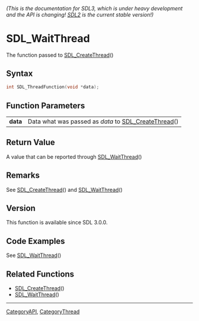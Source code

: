 ###### (This is the documentation for SDL3, which is under heavy development and the API is changing! [SDL2](https://wiki.libsdl.org/SDL2/) is the current stable version!)
# SDL_WaitThread

The function passed to [SDL_CreateThread](https://wiki.libsdl.org/SDL3/SDL_CreateThread)()

## Syntax

```c
int SDL_ThreadFunction(void *data);

```

## Function Parameters

|                |                                                                                                                                              |
| -------------- | -------------------------------------------------------------------------------------------------------------------------------------------- |
| **data**     | Data what was passed as *data* to [SDL_CreateThread](https://wiki.libsdl.org/SDL3/SDL_CreateThread)()         |


## Return Value

A value that can be reported through [SDL_WaitThread](https://wiki.libsdl.org/SDL3/SDL_WaitThread)()

## Remarks

See [SDL_CreateThread](https://wiki.libsdl.org/SDL3/SDL_CreateThread)() and [SDL_WaitThread](https://wiki.libsdl.org/SDL3/SDL_WaitThread)()

## Version

This function is available since SDL 3.0.0.

## Code Examples

See [SDL_WaitThread](https://wiki.libsdl.org/SDL3/SDL_WaitThread)()

## Related Functions

* [SDL_CreateThread](https://wiki.libsdl.org/SDL3/SDL_CreateThread)()
* [SDL_WaitThread](https://wiki.libsdl.org/SDL3/SDL_WaitThread)()

----
[CategoryAPI](CategoryAPI), [CategoryThread](CategoryThread)


